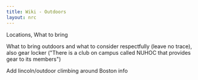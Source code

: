 ```yaml
---
title: Wiki - Outdoors
layout: nrc
---
```


Locations, What to bring 

What to bring outdoors and what to consider respectfully (leave no trace), also gear locker ("There is a club on campus called NUHOC that provides gear to its members")

Add lincoln/outdoor climbing around Boston info
